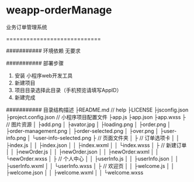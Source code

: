 # weapp-orderManage
业务订单管理系统

============================

########### 环境依赖
无要求

########### 部署步骤
1. 安装 小程序web开发工具
2. 新建项目
3. 项目目录选择此目录（手机预览请填写AppID）
4. 新建完成

########### 目录结构描述
├README.md                                      // help
├LICENSE
├jsconfig.json
├project.config.json                           // 小程序项目配置文件
├app.js
├app.json
├app.wxss
├<images>					// 图片资源
│  ├add.png
│  ├avator.jpg
│  ├loading.png
│  ├order.png
│  ├order-management.png
│  ├order-selected.png
│  ├over.png
│  ├user-info.png
│  └user-info-selected.png
├<pages>					  // 页面文件夹
│  ├<index>					     // 订单选项卡
│  │  ├index.js
│  │  ├index.json
│  │  ├index.wxml
│  │  └index.wxss
│  ├<newOrder>				    // 新建订单
│  │  ├newOrder.js
│  │  ├newOrder.json
│  │  ├newOrder.wxml
│  │  └newOrder.wxss
│  ├<userInfo>			                 // 个人中心
│  │  ├userInfo.js
│  │  ├userInfo.json
│  │  ├userInfo.wxml
│  │  └userInfo.wxss
│  ├<welcome>				     // 欢迎页
│  │  ├welcome.js
│  │  ├welcome.json
│  │  ├welcome.wxml
│  │  └welcome.wxss




